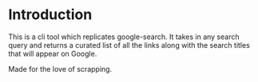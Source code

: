 # Introduction

This is a cli tool which replicates google-search.
It takes in any search query and returns a curated list of all the links along with the search titles that will appear on Google.

Made for the love of scrapping.
